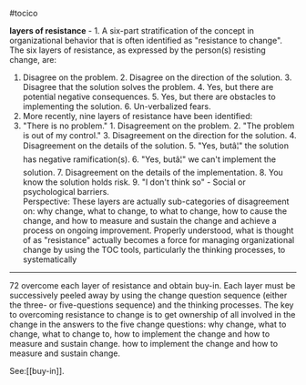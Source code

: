 #tocico

<b>layers of resistance</b> - 1. A six-part stratification of the concept in organizational behavior that is often identified as "resistance to change". The six layers of resistance, as expressed by the person(s) resisting change, are: 
1.  Disagree on the problem. 2.  Disagree on the direction of the solution. 3.  Disagree that the solution solves the problem. 4.  Yes, but there are potential negative consequences. 5.  Yes, but there are obstacles to implementing the solution. 6.  Un-verbalized fears. 
2. More recently, nine layers of resistance have been identified: 
0.  "There is no problem." 1.  Disagreement on the problem. 2.  "The problem is out of my control." 3.  Disagreement on the direction for the solution. 4.  Disagreement on the details of the solution. 5.  "Yes, butâ¦" the solution has negative ramification(s). 6.  "Yes, butâ¦" we can't implement the solution.  7.  Disagreement on the details of the implementation. 8.  You know the solution holds risk. 9.  "I don't think so" - Social or psychological barriers.  
Perspective: These layers are actually sub-categories of disagreement on: why change, what to change, to what to change, how to cause the change, and how to measure and sustain the change and achieve a process on ongoing improvement. 
Properly understood, what is thought of as "resistance" actually becomes a force for managing 
organizational change by using the TOC tools, particularly the thinking processes, to systematically 
<hr/>
72 
overcome each layer of resistance and obtain buy-in.  Each layer must be successively peeled away by using the change question sequence (either the three- or five-questions sequence) and the thinking processes.  The key to overcoming resistance to change is to get ownership of all involved in the change in the answers to the five change questions: why change, what to change, what to change to, how to implement the change and how to measure and sustain change.
how to implement the change and how to measure and sustain change.




See:[[buy-in]].
